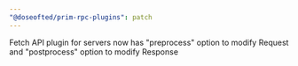 ```yaml
---
"@doseofted/prim-rpc-plugins": patch
---
```


Fetch API plugin for servers now has "preprocess" option to modify Request and "postprocess" option to modify Response
